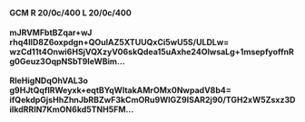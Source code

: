 #### GCM R 20/0c/400 L 20/0c/400
**mJRVMFbtBZqar+wJ**<br/>**rhq4IlD8Z6oxpdgn+QOulAZ5XTUUQxCi5wU5S/ULDLw=**<br/>**wzCd11t4Onwi6HSjVQXzyV06skQdea15uAxhe24OlwsaLg+1msepfyoffnRg0Geuz3OqpNSbT9IeWBim...**<br/><br/>
**RleHigNDqOhVAL3o**<br/>**g9HJtQqflRWeyxk+eqtBYqWltakAMrOMx0NwpadV8b4=**<br/>**ifQekdpGjsHhZhnJbRBZwF3kCmORu9WlGZ9ISAR2j90/TGH2xW5Zsxz3DiIkdRRIN7KmON6kd5TNH5FM...**